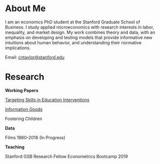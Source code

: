 # About Me

I am an economics PhD student at the Stanford Graduate School of Business. I study applied microeconomics with research interests in labor, inequality, and market design. My work combines theory and data, with an emphasis on developing and testing models that provide informative new intuitions about human behavior, and understanding their normative implications.

Email: <cntaylor@stanford.edu>

# Research

**Working Papers**

[Targeting Skills in Education Interventions](./pdfs/educ.pdf)

[Information Goods](./pdfs/info.pdf)

Fostering Children

**Data**

Films 1960-2018 (In Progress)

**Teaching**

Stanford GSB Research Fellow Econometrics Bootcamp 2019 
